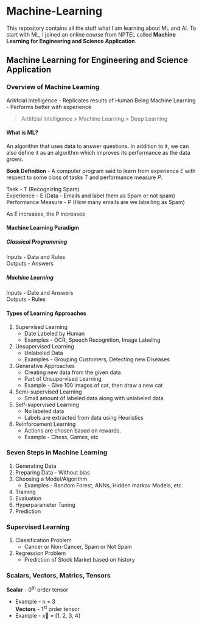 # Machine-Learning
This repository contains all the stuff what I am learning about ML and AI. To start with ML, I joined an online course from NPTEL called **Machine Learning for Engineering and Science Application**.

## Machine Learning for Engineering and Science Application
### Overview of Machine Learning
Aritifcial Intelligence - Replicates results of Human Being
Machine Learning - Performs better with experience

>Aritifcial Intelligence > Machine Learning > Deep Learning

#### What is ML?
An algorithm that uses data to answer questions. In addition to it, we can also define it as an algorithm which improves its performance as the data grows.

**Book Definition** - A computer program said to learn from experience *E* with respect to some class of tasks *T* and performance measure *P*.

Task - T                            (Recognizing Spam)  
Experience - E                      (Data - Emails and label them as Spam or not spam)  
Performance Measure - P             (How many emails are we labelling as Spam)  

As E increases, the P increases

#### Machine Learning Paradigm
##### Classical Programming
Inputs - Data and Rules  
Outputs - Answers
##### Machine Learning
Inputs - Date and Answers  
Outputs - Rules

#### Types of Learning Approaches
1. Supervised Learning
   - Date Labeled by Human
   - Examples - OCR, Speech Recognition, Image Labeling
2. Unsupervised Learning
   - Unlabeled Data
   - Examples - Grouping Customers, Detecting new Diseases
3. Generative Approaches
   - Creating new data from the given data
   - Part of Unsupervised Learning
   - Example - Give 100 images of cat, then draw a new cat
4. Semi-supervised Learning
   - Small amount of labeled data along with unlabeled data
5. Self-supervised Learning
   - No labeled data
   - Labels are extracted from data using Heuristics
6. Reinforcement Learning
   - Actions are chosen based on rewards.
   - Example - Chess, Games, etc

### Seven Steps in Machine Learning
1. Generating Data
2. Preparing Data - Without bias
3. Choosing a Model/Algorithm
   - Examples - Random Forest, ANNs, Hidden markov Models, etc.
4. Training
5. Evaluation
6. Hyperparameter Tuning
7. Prediction

### Supervised Learning
1. Classification Problem
   - Cancer or Non-Cancer, Spam or Not Spam
2. Regression Problem
   - Prediction of Stock Market based on history

### Scalars, Vectors, Matrics, Tensors
**Scalar** - 0<sup>th</sup> order tensor
  - Example - n = 3  
**Vectors** - 1<sup>st</sup> order tensor
  - Example - x&#8407; = [1, 2, 3, 4]
